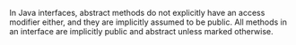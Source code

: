 In Java interfaces, abstract methods do not explicitly have an access modifier either, and they are implicitly assumed to be public. All methods in an interface are implicitly public and abstract unless marked otherwise.